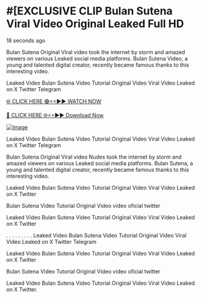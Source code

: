 # #[EXCLUSIVE CLIP Bulan Sutena Viral Video Original Leaked Full HD

18 seconds ago

Bulan Sutena Original Viral video took the internet by storm and amazed viewers on various Leaked social media platforms. Bulan Sutena Video, a young and talented digital creator, recently became famous thanks to this interesting video.

Leaked Video Bulan Sutena Video Tutorial Original Video Viral Video Leaked on X Twitter Telegram

[🌐 CLICK HERE 🟢==►► WATCH NOW](https://4k-stream-tv01.blogspot.com/2025/01/vai00.html)

[🔴 CLICK HERE 🌐==►► Download Now](https://4k-stream-tv01.blogspot.com/2025/01/vai00.html)

[![Image](https://github.com/user-attachments/assets/e56145be-cdde-492a-a37d-61dec478b377)](https://4k-stream-tv01.blogspot.com/2025/01/vai00.html)

Leaked Video Bulan Sutena Video Tutorial Original Video Viral Video Leaked on X Twitter Telegram

Bulan Sutena Original Viral video Nudes took the internet by storm and amazed viewers on various Leaked social media platforms. Bulan Sutena, a young and talented digital creator, recently became famous thanks to this interesting video.

Leaked Video Bulan Sutena Video Tutorial Original Video Viral Video Leaked on X Twitter

Bulan Sutena Video Tutorial Original Video video oficial twitter

Leaked Video Bulan Sutena Video Tutorial Original Video Viral Video Leaked on X Twitter

. . . . . . . . . Leaked Video Bulan Sutena Video Tutorial Original Video Viral Video Leaked on X Twitter Telegram

Leaked Video Bulan Sutena Video Tutorial Original Video Viral Video Leaked on X Twitter

Bulan Sutena Video Tutorial Original Video video oficial twitter

Leaked Video Bulan Sutena Video Tutorial Original Video Viral Video Leaked on X Twitter.